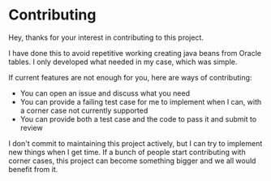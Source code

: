 # Contributing

Hey, thanks for your interest in contributing to this project. 

I have done this to avoid repetitive working creating java beans from Oracle tables. I only developed what needed in my case, which was simple. 

If current features are not enough for you, here are ways of contributing:

- You can open an issue and discuss what you need
- You can provide a failing test case for me to implement when I can, with a corner case not currently supported
- You can provide both a test case and the code to pass it and submit to review

I don't commit to maintaining this project actively, but I can try to implement new things when I get time. 
If a bunch of people start contributing with corner cases, this project can become something bigger and we all would benefit from it. 